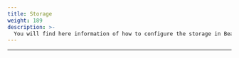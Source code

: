 ```yaml
---
title: Storage
weight: 189
description: >-
  You will find here information of how to configure the storage in Beagle Flutter.
---
```


---

<!-- todo -->
